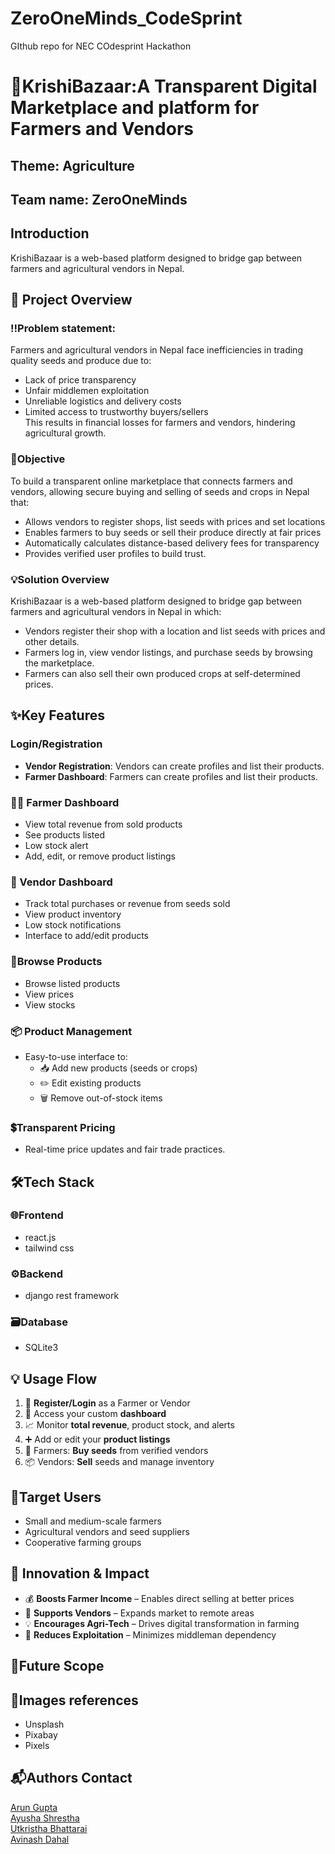 # ZeroOneMinds_CodeSprint
GIthub repo for NEC COdesprint Hackathon

# 🌱KrishiBazaar:A Transparent Digital Marketplace and platform for Farmers and Vendors


## Theme: Agriculture
## Team name: ZeroOneMinds
## Introduction
KrishiBazaar is a web-based platform designed to bridge gap between farmers and agricultural vendors in Nepal.  

## 📌 Project Overview
### ‼️Problem statement: 
Farmers and agricultural vendors in Nepal face inefficiencies in trading quality seeds and produce due to:   
- Lack of price transparency  
- Unfair middlemen exploitation  
- Unreliable logistics and delivery costs  
- Limited access to trustworthy buyers/sellers  
 This results in financial losses for farmers and vendors, hindering agricultural growth.   
 ### 🚨Objective
 To build a transparent online marketplace that connects farmers and vendors, allowing secure buying and selling of seeds and crops in Nepal that:   
- Allows vendors to register shops, list seeds with prices and set locations  
- Enables farmers to buy seeds or sell their produce directly at fair prices  
- Automatically calculates distance-based delivery fees for transparency  
- Provides verified user profiles to build trust.   

### 💡Solution Overview
KrishiBazaar is a web-based platform designed to bridge gap between farmers and agricultural vendors in Nepal in which:   
- Vendors register their shop with a location and list seeds with prices and other details.  
- Farmers log in, view vendor listings, and purchase seeds by browsing the marketplace.  
- Farmers can also sell their own produced crops at self-determined prices.  



  
## ✨Key Features
### Login/Registration
   - **Vendor Registration**: Vendors can create profiles and list their products.  
   - **Farmer Dashboard**: Farmers can create profiles and list their products.
### 🧑‍🌾 Farmer Dashboard
- View total revenue from sold products  
- See products listed  
- Low stock alert  
- Add, edit, or remove product listings  

### 🏪 Vendor Dashboard
- Track total purchases or revenue from seeds sold  
- View product inventory  
- Low stock notifications  
- Interface to add/edit products  

### 🛒Browse Products
- Browse listed products
- View prices
- View stocks

### 📦 Product Management
- Easy-to-use interface to:
  - 📥 Add new products (seeds or crops)  
  - ✏️ Edit existing products  
  - 🗑️ Remove out-of-stock items
### 💲Transparent Pricing
 - Real-time price updates and fair trade practices. 


  
## 🛠Tech Stack
### 🌐Frontend
- react.js  
- tailwind css  
### ⚙️Backend
- django rest framework
### 🗃️Database 
- SQLite3

## 💡 Usage Flow

1. 👤 **Register/Login** as a Farmer or Vendor  
2. 🧭 Access your custom **dashboard**  
3. 📈 Monitor **total revenue**, product stock, and alerts  
4. ➕ Add or edit your **product listings**  
5. 🛒 Farmers: **Buy seeds** from verified vendors  
6. 📦 Vendors: **Sell** seeds and manage inventory


## 🎯Target Users
- Small and medium-scale farmers  
- Agricultural vendors and seed suppliers  
- Cooperative farming groups

## 🚀 Innovation & Impact

- 💰 **Boosts Farmer Income** – Enables direct selling at better prices  
- 🛒 **Supports Vendors** – Expands market to remote areas  
- 💡 **Encourages Agri-Tech** – Drives digital transformation in farming  
- 🧩 **Reduces Exploitation** – Minimizes middleman dependency  

## 🔮Future Scope

## 📸Images references  
- Unsplash
- Pixabay
- Pixels

## 📬Authors Contact
  [Arun Gupta](https://www.linkedin.com/in/arungupta36904/)  
  [Ayusha Shrestha](https://www.linkedin.com/in/ayusha-shrestha-aayusha/)  
  [Utkristha Bhattarai](https://www.linkedin.com/in/utkristha-bhattarai-937ab1284/)  
  [Avinash Dahal](https://www.linkedin.com/in/avinash-dahal-3a4591339/)  
  
  